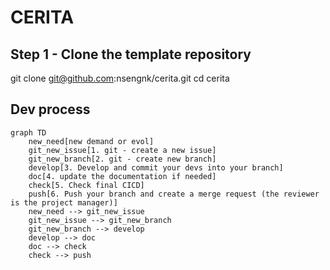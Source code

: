 # CERITA

## Step 1 - Clone the template repository


git clone git@github.com:nsengnk/cerita.git
cd cerita

## Dev process

```mermaid
graph TD
    new_need[new demand or evol]
    git_new_issue[1. git - create a new issue]
    git_new_branch[2. git - create new branch]
    develop[3. Develop and commit your devs into your branch]
    doc[4. update the documentation if needed]
    check[5. Check final CICD]
    push[6. Push your branch and create a merge request (the reviewer is the project manager)]
    new_need --> git_new_issue
    git_new_issue --> git_new_branch
    git_new_branch --> develop
    develop --> doc
    doc --> check
    check --> push
```
